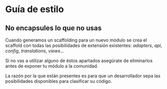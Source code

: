 # Guía de estilo

## No encapsules lo que no usas

Cuando generamos un scaffolding para un nuevo módulo se crea el scaffold con todas las posibilidades de extensión existentes: *adapters*, *api*, *config*, *translations*, *views*...

Si no vas a utilizar alguno de éstos apartados asegúrate de eliminarlos antes de exponer tu módulo a la comunidad.

La razón por la que están presentes es para que un desarrollador sepa las posibilidades disponibles para clasificar su código.
